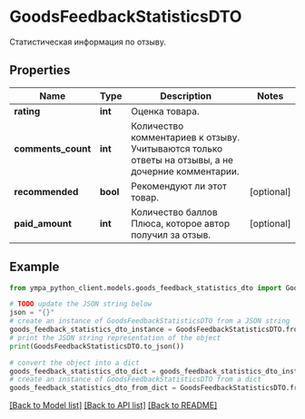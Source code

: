 # GoodsFeedbackStatisticsDTO

Статистическая информация по отзыву.

## Properties

Name | Type | Description | Notes
------------ | ------------- | ------------- | -------------
**rating** | **int** | Оценка товара. | 
**comments_count** | **int** | Количество комментариев к отзыву.  Учитываются только ответы на отзывы, а не дочерние комментарии.  | 
**recommended** | **bool** | Рекомендуют ли этот товар. | [optional] 
**paid_amount** | **int** | Количество баллов Плюса, которое автор получил за отзыв. | [optional] 

## Example

```python
from ympa_python_client.models.goods_feedback_statistics_dto import GoodsFeedbackStatisticsDTO

# TODO update the JSON string below
json = "{}"
# create an instance of GoodsFeedbackStatisticsDTO from a JSON string
goods_feedback_statistics_dto_instance = GoodsFeedbackStatisticsDTO.from_json(json)
# print the JSON string representation of the object
print(GoodsFeedbackStatisticsDTO.to_json())

# convert the object into a dict
goods_feedback_statistics_dto_dict = goods_feedback_statistics_dto_instance.to_dict()
# create an instance of GoodsFeedbackStatisticsDTO from a dict
goods_feedback_statistics_dto_from_dict = GoodsFeedbackStatisticsDTO.from_dict(goods_feedback_statistics_dto_dict)
```
[[Back to Model list]](../README.md#documentation-for-models) [[Back to API list]](../README.md#documentation-for-api-endpoints) [[Back to README]](../README.md)


